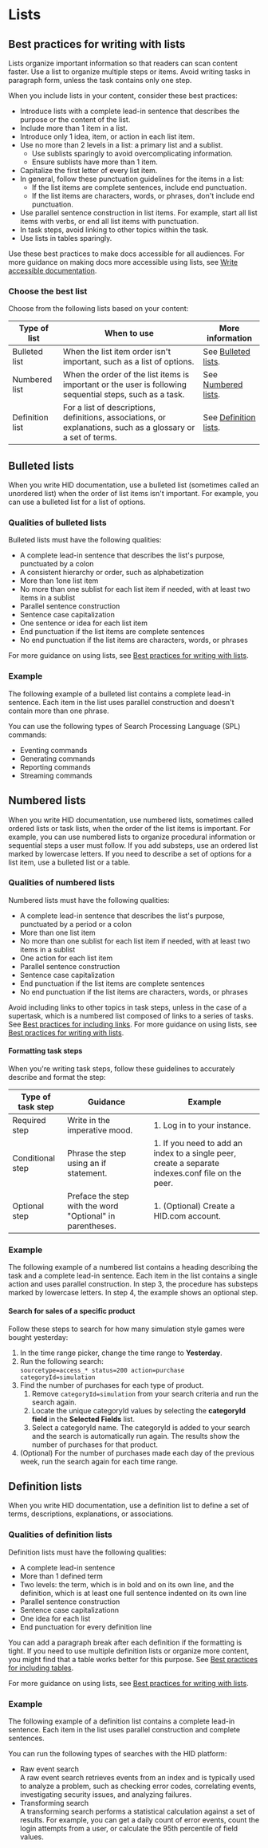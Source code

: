 # Lists

## Best practices for writing with lists

Lists organize important information so that readers can scan content faster. Use a list to organize multiple steps or items. Avoid writing tasks in paragraph form, unless the task contains only one step.

When you include lists in your content, consider these best practices:

- Introduce lists with a complete lead-in sentence that describes the purpose or the content of the list.
- Include more than 1 item in a list.
- Introduce only 1 idea, item, or action in each list item.
- Use no more than 2 levels in a list: a primary list and a sublist.
    - Use sublists sparingly to avoid overcomplicating information.
    - Ensure sublists have more than 1 item.
- Capitalize the first letter of every list item.
- In general, follow these punctuation guidelines for the items in a list:
    - If the list items are complete sentences, include end punctuation.
    - If the list items are characters, words, or phrases, don't include end punctuation.
- Use parallel sentence construction in list items. For example, start all list items with verbs, or end all list items with punctuation.
- In task steps, avoid linking to other topics within the task.
- Use lists in tables sparingly.

Use these best practices to make docs accessible for all audiences. For more guidance on making docs more accessible using lists, see [Write accessible documentation](accessibility.md#write-accessible-documentation).

### Choose the best list

Choose from the following lists based on your content:

| **Type of list** | **When to use** | **More information** |
|---|---|---|
| Bulleted list | When the list item order isn't important, such as a list of options. | See [Bulleted lists](#bulleted-lists). |
| Numbered list | When the order of the list items is important or the user is following sequential steps, such as a task. | See [Numbered lists](#numbered-lists). |
| Definition list | For a list of descriptions, definitions, associations, or explanations, such as a glossary or a set of terms. | See [Definition lists](#definition-lists). |

## Bulleted lists

When you write HID documentation, use a bulleted list (sometimes called an unordered list) when the order of list items isn't important. For example, you can use a bulleted list for a list of options.

### Qualities of bulleted lists

Bulleted lists must have the following qualities:

- A complete lead-in sentence that describes the list's purpose, punctuated by a colon
- A consistent hierarchy or order, such as alphabetization
- More than 1one list item
- No more than one sublist for each list item if needed, with at least two items in a sublist
- Parallel sentence construction
- Sentence case capitalization
- One sentence or idea for each list item
- End punctuation if the list items are complete sentences
- No end punctuation if the list items are characters, words, or phrases

For more guidance on using lists, see [Best practices for writing with lists](#best-practices-for-writing-with-lists).

### Example

The following example of a bulleted list contains a complete lead-in sentence. Each item in the list uses parallel construction and doesn't contain more than one phrase.

You can use the following types of Search Processing Language (SPL) commands:

- Eventing commands
- Generating commands
- Reporting commands
- Streaming commands

## Numbered lists

When you write HID documentation, use numbered lists, sometimes called ordered lists or task lists, when the order of the list items is important. For example, you can use numbered lists to organize procedural information or sequential steps a user must follow. If you add substeps, use an ordered list marked by lowercase letters. If you need to describe a set of options for a list item, use a bulleted list or a table.

### Qualities of numbered lists

Numbered lists must have the following qualities:

- A complete lead-in sentence that describes the list's purpose, punctuated by a period or a colon
- More than one list item
- No more than one sublist for each list item if needed, with at least two items in a sublist
- One action for each list item
- Parallel sentence construction
- Sentence case capitalization
- End punctuation if the list items are complete sentences
- No end punctuation if the list items are characters, words, or phrases

Avoid including links to other topics in task steps, unless in the case of a supertask, which is a numbered list composed of links to a series of tasks. See [Best practices for including links](links.md#best-practices-for-including-links). For more guidance on using lists, see [Best practices for writing with lists](#best-practices-for-writing-with-lists).

#### Formatting task steps

When you're writing task steps, follow these guidelines to accurately describe and format the step:

| **Type of task step** | **Guidance** | **Example** |
|---|---|---|
| Required step | Write in the imperative mood. | 1. Log in to your instance. |
| Conditional step | Phrase the step using an if statement. | 1. If you need to add an index to a single peer, create a separate indexes.conf file on the peer. |
| Optional step | Preface the step with the word "Optional" in parentheses. | 1. (Optional) Create a HID.com account. |

### Example

The following example of a numbered list contains a heading describing the task and a complete lead-in sentence. Each item in the list contains a single action and uses parallel construction. In step 3, the procedure has substeps marked by lowercase letters. In step 4, the example shows an optional step.

#### Search for sales of a specific product

Follow these steps to search for how many simulation style games were bought yesterday:

1. In the time range picker, change the time range to **Yesterday**.
2. Run the following search:<br>`sourcetype=access_* status=200 action=purchase categoryId=simulation`
3. Find the number of purchases for each type of product.
     1. Remove `categoryId=simulation` from your search criteria and run the search again.
     2. Locate the unique categoryId values by selecting the **categoryId field** in the **Selected Fields** list.
     3. Select a categoryId name. The categoryId is added to your search and the search is automatically run again. The results show the number of purchases for that product.
4. (Optional) For the number of purchases made each day of the previous week, run the search again for each time range.

## Definition lists

When you write HID documentation, use a definition list to define a set of terms, descriptions, explanations, or associations.

### Qualities of definition lists

Definition lists must have the following qualities:

- A complete lead-in sentence
- More than 1 defined term
- Two levels: the term, which is in bold and on its own line, and the definition, which is at least one full sentence indented on its own line
- Parallel sentence construction
- Sentence case capitalizationn
- One idea for each list
- End punctuation for every definition line

You can add a paragraph break after each definition if the formatting is tight. If you need to use multiple definition lists or organize more content, you might find that a table works better for this purpose. See [Best practices for including tables](tables.md#best-practices-for-including-tables).

For more guidance on using lists, see [Best practices for writing with lists](#best-practices-for-writing-with-lists).

### Example
The following example of a definition list contains a complete lead-in sentence. Each item in the list uses parallel construction and complete sentences.

You can run the following types of searches with the HID platform:

- Raw event search<br>
A raw event search retrieves events from an index and is typically used to analyze a problem, such as checking error codes, correlating events, investigating security issues, and analyzing failures.
- Transforming search<br>
A transforming search performs a statistical calculation against a set of results. For example, you can get a daily count of error events, count the login attempts from a user, or calculate the 95th percentile of field values.
